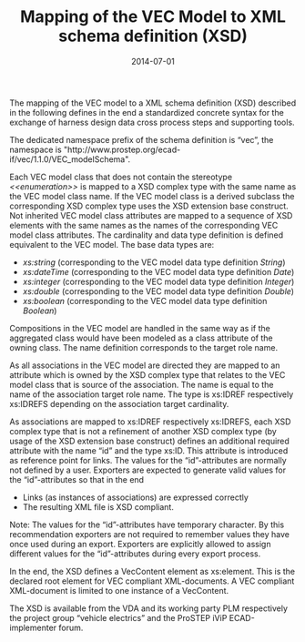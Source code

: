 ﻿---
title: Mapping of the VEC Model to XML schema definition (XSD)
toc: false
type: specs
layout:  package
date: "2014-07-01"
draft: false
specification: VEC
version: 1.1.1
documentType: "Recommendation"
elementType:  Package
menu:
  VEC-1.1.1:    
    parent: xml-representation-of-the-model
    identifier: xml-representation-of-the-model/mapping-of-the-vec-model-to-xml-schema-definition-xsd
    weight: 1009002 

# Prev/next pager order (if `docs_section_pager` enabled in `params.toml`)
weight: 1009002
---
<p> The mapping of the VEC model to a XML schema definition (XSD) described in the following defines in the end a standardized concrete syntax for the exchange of harness design data cross process steps and supporting tools.     </p>      <p> The dedicated namespace prefix of the schema definition is “vec”, the namespace is &quot;http://www.prostep.org/ecad-if/vec/1.1.0/VEC_modelSchema&quot;.     </p>      <p> Each VEC model class that does not contain the stereotype <i>&lt;&lt;enumeration&gt;&gt;</i> is mapped to a XSD complex type with the same name as the VEC model class name. If the VEC model class is a derived subclass the corresponding XSD complex type uses the XSD extension base construct. Not inherited VEC model class attributes are mapped to a sequence of XSD elements with the same names as the names of the corresponding VEC model class attributes. The cardinality and data type definition is defined equivalent to the VEC model. The base data types are:     </p>      <ul>       <li> <i>xs:string</i> (corresponding to the VEC model data type definition <i>String</i>)       </li>       <li> <i>xs:dateTime</i> (corresponding to the VEC model data type definition <i>Date</i>)       </li>       <li> <i>xs:integer</i> (corresponding to the VEC model data type definition <i>Integer</i>)       </li>       <li> <i>xs:double</i> (corresponding to the VEC model data type definition <i>Double</i>)       </li>       <li> <i>xs:boolean</i> (corresponding to the VEC model data type definition <i>Boolean</i>)       </li>     </ul>     <p> Compositions in the VEC model are handled in the same way as if the aggregated class would have been modeled as a class attribute of the owning class. The name definition corresponds to the target role name.     </p>      <p> As all associations in the VEC model are directed they are mapped to an attribute which is owned by the XSD complex type that relates to the VEC model class that is source of the association. The name is equal to the name of the association target role name. The type is xs:IDREF respectively xs:IDREFS depending on the association target cardinality.     </p>      <p> As associations are mapped to xs:IDREF respectively xs:IDREFS, each XSD complex type that is not a refinement of another XSD complex type (by usage of the XSD extension base construct) defines an additional required attribute with the name “id” and the type xs:ID. This attribute is introduced as reference point for links. The values for the “id”-attributes are normally not defined by a user. Exporters are expected to generate valid values for the “id”-attributes so that in the end     </p>      <ul>       <li> Links (as instances of associations) are expressed correctly       </li>       <li> The resulting XML file is XSD compliant.       </li>     </ul>     <p> Note: The values for the “id”-attributes have temporary character. By this recommendation exporters are not required to remember values they have once used during an export. Exporters are explicitly allowed to assign different values for the “id”-attributes during every export process.     </p>      <p> In the end, the XSD defines a VecContent element as xs:element. This is the declared root element for VEC compliant XML-documents. A VEC compliant XML-document is limited to one instance of a VecContent.     </p>      <p> The XSD is available from the VDA and its working party PLM respectively the project group “vehicle electrics” and the ProSTEP iViP ECAD-implementer forum.      </p>